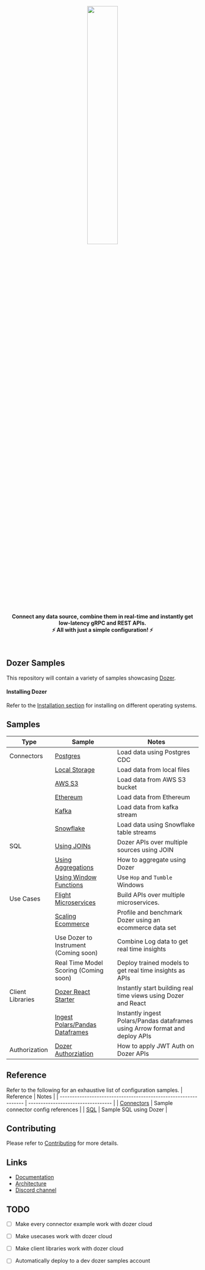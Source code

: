 <div align="center">
    <a target="_blank" href="https://getdozer.io/">
        <br><img src="https://dozer-assets.s3.ap-southeast-1.amazonaws.com/logo-blue.svg" width=40%><br>
    </a>
</div>

<p align="center">
    <br />
    <b>
    Connect any data source, combine them in real-time and instantly get low-latency gRPC and REST APIs.<br>
    ⚡ All with just a simple configuration! ⚡️
    </b>
</p>
<br />

## Dozer Samples

This repository will contain a variety of samples showcasing [Dozer](https://github.com/getdozer/dozer).

#### Installing Dozer

Refer to the [Installation section](https://getdozer.io/docs/installation) for installing on different operating systems.

## Samples

| Type             | Sample                                                                   | Notes                                                                        |
| ---------------- | ------------------------------------------------------------------------ | ---------------------------------------------------------------------------- |
| Connectors       | [Postgres](./connectors/postgres)                                        | Load data using Postgres CDC                                                 |
|                  | [Local Storage](./connectors/local-storage)                              | Load data from local files                                                   |
|                  | [AWS S3](./connectors/aws-s3)                                            | Load data from AWS S3 bucket                                                 |
|                  | [Ethereum](./connectors/ethereum)                                        | Load data from Ethereum                                                      |
|                  | [Kafka](./connectors/kafka)                                              | Load data from kafka stream                                                  |
|                  | [Snowflake](./connectors/snowflake)                                                  | Load data using Snowflake table streams                                      |
| SQL              | [Using JOINs](./sql/join)                                                | Dozer APIs over multiple sources using JOIN                                  |
|                  | [Using Aggregations](./sql/aggregations)                                 | How to aggregate using Dozer                                                 |
|                  | [Using Window Functions](./sql/window-functions)                         | Use `Hop` and `Tumble` Windows                                               |
| Use Cases        | [Flight Microservices](./usecases/pg-flights)                            | Build APIs over multiple microservices.                                      |
|                  | [Scaling Ecommerce](./usecases/scaling-ecommerce)                        | Profile and benchmark Dozer using an ecommerce data set                      |
|                  | Use Dozer to Instrument (Coming soon)                                    | Combine Log data to get real time insights                                   |
|                  | Real Time Model Scoring (Coming soon)                                    | Deploy trained models to get real time insights as APIs                      |
| Client Libraries | [Dozer React Starter](./usecases/react/)                                 | Instantly start building real time views using Dozer and React               |
|                  | [Ingest Polars/Pandas Dataframes](./client-samples/ingest-python-sample) | Instantly ingest Polars/Pandas dataframes using Arrow format and deploy APIs |
| Authorization    | [Dozer Authorziation](./usecases/api-auth/README.md)                     | How to apply JWT Auth on Dozer APIs                                          |



## Reference

Refer to the following for an exhaustive list of configuration samples.
| Reference                                                       | Notes                              |
| --------------------------------------------------------------- | ---------------------------------- |
| [Connectors](https://getdozer.io/docs/configuration/connectors) | Sample connector config references |
| [SQL](https://getdozer.io/docs/sql/introduction)                | Sample SQL using Dozer             |


## Contributing
Please refer to [Contributing](https://getdozer.io/docs/contributing/overview) for more details.


## Links

- [Documentation](https://getdozer.io/docs/dozer/)
- [Architecture](https://getdozer.io/docs/dozer/architecture)
- [Discord channel](https://discord.gg/3eWXBgJaEQ)


## TODO
- [ ] Make every connector example work with dozer cloud
- [ ] Make usecases work with dozer cloud
- [ ] Make client libraries work with dozer cloud
- [ ] Automatically deploy to a dev dozer samples account

